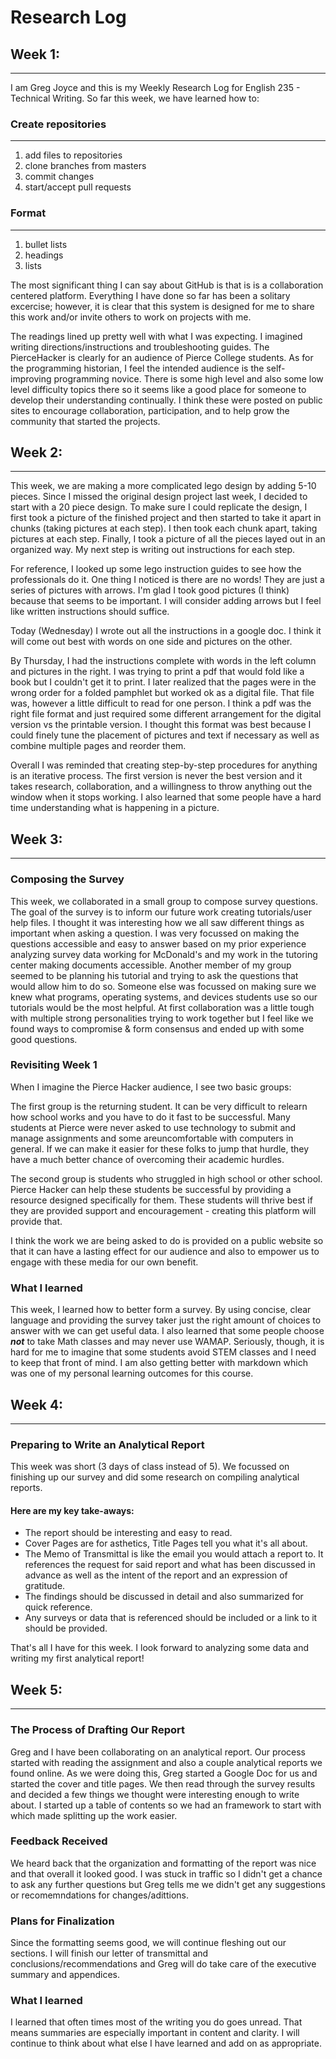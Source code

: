 # Research Log
## Week 1:
----------

I am Greg Joyce and this is my Weekly Research Log for English 235 - Technical Writing.
So far this week, we have learned how to:

### Create repositories
-----------------------
1. add files to repositories
2. clone branches from masters
3. commit changes
4. start/accept pull requests
### Format
----------
1. bullet lists
2. headings
3. lists
 
 
The most significant thing I can say about GitHub is that is is a collaboration centered platform.
Everything I have done so far has been a solitary excercise; however, it is clear that this system
is designed for me to share this work and/or invite others to work on projects with me. 

The readings lined up pretty well with what I was expecting. I imagined writing directions/instructions
and troubleshooting guides. The PierceHacker is clearly for an audience of Pierce College students.
As for the programming historian, I feel the intended audience is the self-improving programming
novice. There is some high level and also some low level difficulty topics there so it seems like
a good place for someone to develop their understanding continually. I think these were posted on
public sites to encourage collaboration, participation, and to help grow the community that started
the projects.


## Week 2:
----------
This week, we are making a more complicated lego design by adding 5-10 pieces. Since I missed the original 
design project last week, I decided to start with a 20 piece design. To make sure I could replicate the 
design, I first took a picture of the finished project and then started to take it apart in chunks (taking
pictures at each step). I then took each chunk apart, taking pictures at each step. Finally, I took a
picture of all the pieces layed out in an organized way. My next step is writing out instructions for each
step.

For reference, I looked up some lego instruction guides to see how the professionals do it. One thing I 
noticed is there are no words! They are just a series of pictures with arrows. I'm glad I took good
pictures (I think) because that seems to be important. I will consider adding arrows but I feel like 
written instructions should suffice.

Today (Wednesday) I wrote out all the instructions in a google doc. I think it will come out best with words
on one side and pictures on the other. 

By Thursday, I had the instructions complete with words in the left column and pictures in the right. I
was trying to print a pdf that would fold like a book but I couldn't get it to print. I later realized that
the pages were in the wrong order for a folded pamphlet but worked ok as a digital file. That file was,
however a little difficult to read for one person. I think a pdf was the right file format and just required
some different arrangement for the digital version vs the printable version. I thought this format was best 
because I could finely tune the placement of pictures and text if necessary as well as combine multiple pages
and reorder them.

Overall I was reminded that creating step-by-step procedures for anything is an iterative process. The first
version is never the best version and it takes research, collaboration, and a willingness to throw anything
out the window when it stops working. I also learned that some people have a hard time understanding what is
happening in a picture.


## Week 3:
----------
### Composing the Survey
<p>This week, we collaborated in a small group to compose survey questions. The goal of the survey is to inform
our future work creating tutorials/user help files. I thought it was interesting how we all saw different 
things as important when asking a question. I was very focussed on making the questions accessible and easy
to answer based on my prior experience analyzing survey data working for McDonald's and my work in the 
tutoring center making documents accessible. Another member of my group seemed to be planning his tutorial and 
trying to ask the questions that would allow him to do so. Someone else was focussed on making sure we knew
what programs, operating systems, and devices students use so our tutorials would be the most helpful. At
first collaboration was a little tough with multiple strong personalities trying to work together but I feel
like we found ways to compromise & form consensus and ended up with some good questions.
</p>

### Revisiting Week 1
<p>When I imagine the Pierce Hacker audience, I see two basic groups:

The first group is the returning student. It can be very difficult to relearn how school works and you have 
to do it fast to be successful. Many students at Pierce were never asked to use technology to submit and 
manage assignments and some areuncomfortable with computers in general. If we can make it easier for these 
folks to jump that hurdle, they have a much better chance of overcoming their academic hurdles.
</p>

<p>The second group is students who struggled in high school or other school. Pierce Hacker can help these
students be successful by providing a resource designed specifically for them. These students will thrive
best if they are provided support and encouragement - creating this platform will provide that.
</p>

<p>I think the work we are being asked to do is provided on a public website so that it can have a lasting
effect for our audience and also to empower us to engage with these media for our own benefit.
</p>

### What I learned
This week, I learned how to better form a survey. By using concise, clear language and providing the survey
taker just the right amount of choices to answer with we can get useful data. I also learned that some
people choose **_not_** to take Math classes and may never use WAMAP. Seriously, though, it is hard for me
to imagine that some students avoid STEM classes and I need to keep that front of mind. I am also getting better
with markdown which was one of my personal learning outcomes for this course.


## Week 4:
----------
### Preparing to Write an Analytical Report
This week was short (3 days of class instead of 5). We focussed on finishing up our survey and did some research
on compiling analytical reports.
#### Here are my key take-aways:
- The report should be interesting and easy to read.
- Cover Pages are for asthetics, Title Pages tell you what it's all about.
- The Memo of Transmittal is like the email you would attach a report to. It references the request for said
  report and what has been discussed in advance as well as the intent of the report and an expression of gratitude.
- The findings should be discussed in detail and also summarized for quick reference.
- Any surveys or data that is referenced should be included or a link to it should be provided.

That's all I have for this week. I look forward to analyzing some data and writing my first analytical report!


## Week 5:
----------
### The Process of Drafting Our Report
Greg and I have been collaborating on an analytical report. Our process started with reading the assignment and
also a couple analytical reports we found online. As we were doing this, Greg started a Google Doc for us and
started the cover and title pages. We then read through the survey results and decided a few things we thought
were interesting enough to write about. I started up a table of contents so we had an framework to start with
which made splitting up the work easier.

### Feedback Received
We heard back that the organization and formatting of the report was nice and that overall it looked good. I was
stuck in traffic so I didn't get a chance to ask any further questions but Greg tells me we didn't get any 
suggestions or recomemndations for changes/adittions.

### Plans for Finalization
Since the formatting seems good, we will continue fleshing out our sections. I will finish our letter of
transmittal and conclusions/recommendations and Greg will do take care of the executive summary and appendices.

### What I learned
I learned that often times most of the writing you do goes unread. That means summaries are especially important
in content and clarity. I will continue to think about what else I have learned and add on as appropriate.

